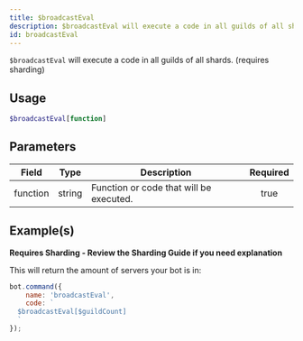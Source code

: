 ```yaml
---
title: $broadcastEval
description: $broadcastEval will execute a code in all guilds of all shards.
id: broadcastEval
---
```


`$broadcastEval` will execute a code in all guilds of all shards. (requires sharding)

## Usage

```php
$broadcastEval[function]
```

## Parameters

| Field    | Type   | Description                             | Required |
| -------- | ------ | --------------------------------------- | :------: |
| function | string | Function or code that will be executed. |   true   |

## Example(s)

**Requires Sharding - Review the Sharding Guide if you need explanation**

This will return the amount of servers your bot is in:

```javascript
bot.command({
    name: 'broadcastEval',
    code: `
  $broadcastEval[$guildCount]
  `
});
```
